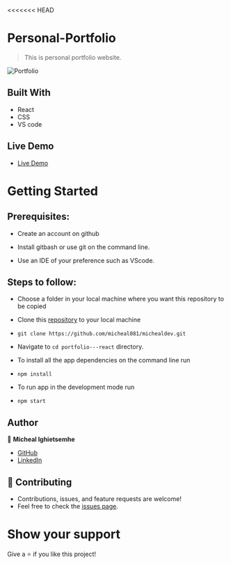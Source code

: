 <<<<<<< HEAD
# Personal-Portfolio
> This is personal portfolio website.

![Portfolio](https://raw.github.com/micheal081/michealdev/main/src/assets/port.png)

## Built With

- React
- CSS
- VS code

## Live Demo

- [Live Demo](https://michealdev.vercel.app/)


# Getting Started
## Prerequisites:


- Create an account on github

- Install gitbash or use git on the command line.

- Use an IDE of your preference such as VScode.

## Steps to follow:

- Choose a folder in your local machine where you want this repository to be copied

- Clone this [repository](https://github.com/micheal081/michealdev.git) to your local machine 
- ```
  git clone https://github.com/micheal081/michealdev.git
  ```

- Navigate to `cd portfolio---react`  directory.

- To install all the app dependencies on the command line run
- ```
  npm install
  ``` 
- To run app in the development mode run 
- ```
  npm start
  ```


## Author

:man: **Micheal Ighietsemhe**

- [GitHub](https://github.com/micheal081)
- [LinkedIn](https://www.linkedin.com/in/micheal-ighietsemhe-502640222/)

## 🤝 Contributing
- Contributions, issues, and feature requests are welcome!
- Feel free to check the [issues page](https://github.com/micheal081/michealdev/issues/).

# Show your support
Give a ⭐ if you like this project!
